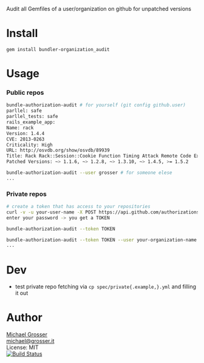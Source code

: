 Audit all Gemfiles of a user/organization on github for unpatched versions

Install
=======

    gem install bundler-organization_audit

Usage
=====

### Public repos

```Bash
bundle-authorization-audit # for yourself (git config github.user)
parllel: safe
parllel_tests: safe
rails_example_app:
Name: rack
Version: 1.4.4
CVE: 2013-0263
Criticality: High
URL: http://osvdb.org/show/osvdb/89939
Title: Rack Rack::Session::Cookie Function Timing Attack Remote Code Execution
Patched Versions: ~> 1.1.6, ~> 1.2.8, ~> 1.3.10, ~> 1.4.5, >= 1.5.2

bundle-authorization-audit --user grosser # for someone elese
...

```

### Private repos

```Bash
# create a token that has access to your repositories
curl -v -u your-user-name -X POST https://api.github.com/authorizations --data '{"scopes":["repo"]}'
enter your password -> you get a TOKEN

bundle-authorization-audit --token TOKEN

bundle-authorization-audit --token TOKEN --user your-organization-name
...
```

Dev
===
 - test private repo fetching via `cp spec/private{.example,}.yml` and filling it out

Author
======
[Michael Grosser](http://grosser.it)<br/>
michael@grosser.it<br/>
License: MIT<br/>
[![Build Status](https://travis-ci.org/grosser/bundler-organization_audit.png)](https://travis-ci.org/grosser/bundler-organization_audit)
